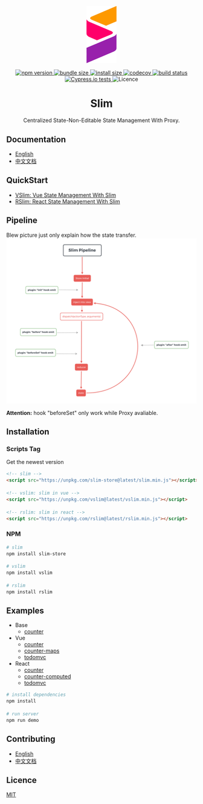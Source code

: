 <p align="center">
    <img src="./starter/logo.png" width="80px">
</p>

<p align="center">
<a href="https://www.npmjs.org/package/slim-store">
    <img src="https://img.shields.io/npm/v/slim-store.svg" alt="npm version">
</a>
<a href="https://unpkg.com/slim-store/dist/slim.min.js">
    <img src="https://img.shields.io/bundlephobia/min/slim-store.svg" alt="bundle size">
</a>
<a href="https://packagephobia.now.sh/result?p=slim-store">
    <img src="https://packagephobia.now.sh/badge?p=slim-store" alt="install size">
</a>
<a href="https://codecov.io/gh/victor0210/slim">
    <img src="https://codecov.io/gh/victor0210/slim/branch/master/graph/badge.svg" alt="codecov">
</a>
<a href="https://travis-ci.org/victor0210/slim">
    <img src="https://travis-ci.org/victor0210/slim.svg?branch=master" alt="build status">
</a>
<a href="https://cypress.io">
    <img src="https://img.shields.io/badge/cypress.io-tests-green.svg?style=flat-square" alt="Cypress.io tests">
</a>
<a>
    <img src="https://img.shields.io/github/license/victor0210/slim.svg" alt="Licence">
</a>
</p>

<h1 align="center">Slim</h1>

<p align="center">Centralized State-Non-Editable State Management With Proxy.</p>

## Documentation

* [English](https://victor0210.github.io/slimdocs/)
* [中文文档](https://victor0210.github.io/slimdocs/zh/)

## QuickStart

* [VSlim: Vue State Management With Slim](https://victor0210.github.io/slimdocs/vslim.html)
* [RSlim: React State Management With Slim](https://victor0210.github.io/slimdocs/rslim.html)

## Pipeline

Blew picture just only explain how the state transfer.
<img src="./starter/flow.png" alt="pipeline">

**Attention:** hook "beforeSet" only work while Proxy avaliable.

## Installation

### Scripts Tag
Get the newest version

```html
<!-- slim -->
<script src="https://unpkg.com/slim-store@latest/slim.min.js"></script> 

<!-- vslim: slim in vue -->
<script src="https://unpkg.com/vslim@latest/vslim.min.js"></script> 

<!-- rslim: slim in react -->
<script src="https://unpkg.com/rslim@latest/rslim.min.js"></script> 
```

### NPM
```bash
# slim
npm install slim-store

# vslim
npm install vslim

# rslim
npm install rslim
```

## Examples

* Base
    * [counter](./tree/master/example/base)
* Vue
    * [counter](./tree/master/example/vue-counter)
    * [counter-maps](./tree/master/example/vue-maps)
    * [todomvc](./tree/master/example/vue-todomvc)
* React
    * [counter](./tree/master/example/react-counter)
    * [counter-computed](./tree/master/example/react-counter-computed)
    * [todomvc](./tree/master/example/react-todomvc)

```bash
# install dependencies
npm install

# run server
npm run demo
```
## Contributing

* [English](https://github.com/victor0210/slim/blob/master/CONTRIBUTING.md)
* [中文文档](https://github.com/victor0210/slim/blob/master/CONTRIBUTING-zh.md)

## Licence

[MIT](https://opensource.org/licenses/MIT)
